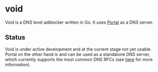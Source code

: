 # void

Void is a DNS level adblocker written in Go. It uses [Portal](https://github.com/go-void/portal) as a DNS server.

## Status

Void is under active development and at the current stage not yet usable. Portal on the other hand is and can be used as
a standalone DNS server, which currently supports the most common DNS RFCs (see 
[here](https://github.com/go-void/portal#supported-rfcs) for more information).